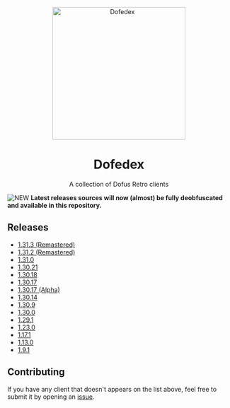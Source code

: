 <p align="center">
  <img
    alt="Dofedex"
    src="https://raw.githubusercontent.com/Dofera/Dofedex/master/dofedex.png"
    width="300"
  />
</p>
<h1 align="center">Dofedex</h1>
<p align="center">A collection of Dofus Retro clients</p>

![NEW](https://img.shields.io/static/v1?label=&message=NEW&color=red) **Latest releases sources will now (almost) be fully deobfuscated and available in this repository.**

Releases
-----
- [1.31.3 (Remastered)](https://github.com/Dofera/dofedex/releases/tag/1.31.3-remastered)
- [1.31.2 (Remastered)](https://github.com/Dofera/dofedex/releases/tag/1.31.2-remastered)
- [1.31.0](https://github.com/Dofera/dofedex/releases/tag/1.31.0)
- [1.30.21](https://github.com/Dofera/dofedex/releases/tag/1.30.21)
- [1.30.18](https://github.com/Dofera/dofedex/releases/tag/1.30.18)
- [1.30.17](https://github.com/Dofera/dofedex/releases/tag/1.30.17)
- [1.30.17 (Alpha)](https://github.com/Dofera/dofedex/releases/tag/1.30.17-alpha)
- [1.30.14](https://github.com/Dofera/dofedex/releases/tag/1.30.14)
- [1.30.9](https://github.com/Dofera/dofedex/releases/tag/1.30.9)
- [1.30.0](https://github.com/Dofera/dofedex/releases/tag/1.30.0)
- [1.29.1](https://github.com/Dofera/dofedex/releases/tag/1.29.1)
- [1.23.0](https://github.com/Dofera/dofedex/releases/tag/1.23.0)
- [1.17.1](https://github.com/Dofera/dofedex/releases/tag/1.17.1)
- [1.13.0](https://github.com/Dofera/dofedex/releases/tag/1.13.0)
- [1.9.1](https://github.com/Dofera/dofedex/releases/tag/1.9.1)

Contributing
-----
If you have any client that doesn't appears on the list above, feel free to submit it by opening an [issue](https://github.com/Dofera/Dofedex/issues/new).
